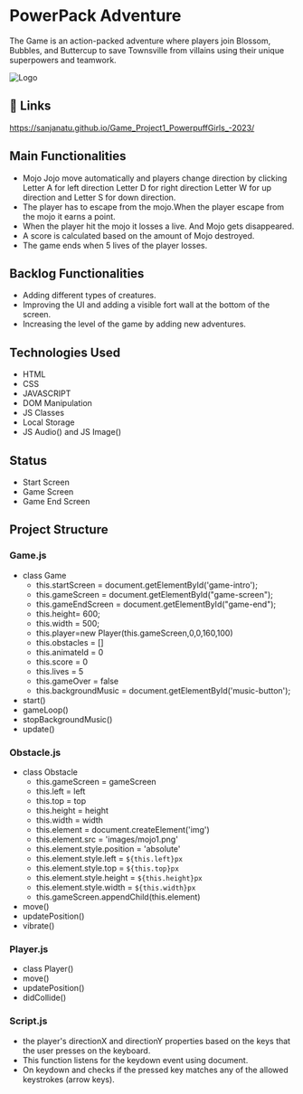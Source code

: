 # PowerPack Adventure

The Game is an action-packed adventure where players join Blossom, Bubbles, and Buttercup to save Townsville from villains using their unique superpowers and teamwork.


![Logo](https://bilder.fernsehserien.de/sendung/hr/v0537-w-321.png.jpg)


## 🔗 Links
https://sanjanatu.github.io/Game_Project1_PowerpuffGirls_-2023/

## Main Functionalities

- Mojo Jojo move automatically and players change direction by clicking Letter A for left direction Letter D for right direction Letter W for up direction and Letter S for down direction.
- The player has to escape from the mojo.When the player escape from the mojo it earns a point.
- When the player hit the mojo it losses a live. And Mojo gets disappeared.
- A score is calculated based on the amount of Mojo destroyed.
- The game ends when 5 lives of the player losses.

## Backlog Functionalities

- Adding different types of creatures.
- Improving the UI and adding a visible fort wall at the bottom of the screen.
- Increasing the level of the game by adding new adventures.

## Technologies Used

- HTML
- CSS
- JAVASCRIPT
- DOM Manipulation
- JS Classes
- Local Storage
- JS Audio() and JS Image()

## Status

- Start Screen
- Game Screen
- Game End Screen

## Project Structure

### Game.js
- class Game
  - this.startScreen = document.getElementById('game-intro');
  - this.gameScreen = document.getElementById("game-screen");
  - this.gameEndScreen = document.getElementById("game-end");
  - this.height= 600;
  - this.width = 500;
  - this.player=new Player(this.gameScreen,0,0,160,100)
  - this.obstacles = []
  - this.animateId = 0
  - this.score = 0
  - this.lives = 5
  - this.gameOver = false
  - this.backgroundMusic = document.getElementById('music-button');
- start()
- gameLoop()
- stopBackgroundMusic()
- update()

### Obstacle.js

- class Obstacle
   - this.gameScreen = gameScreen
   - this.left = left
   - this.top = top
   - this.height = height
   - this.width = width
   - this.element = document.createElement('img')
   - this.element.src = 'images/mojo1.png'
   - this.element.style.position = 'absolute'
   - this.element.style.left = `${this.left}px`
   - this.element.style.top = `${this.top}px`
   - this.element.style.height = `${this.height}px`
   - this.element.style.width = `${this.width}px`
   - this.gameScreen.appendChild(this.element)
- move()
- updatePosition()
- vibrate()

### Player.js

- class Player()
- move()
- updatePosition()
- didCollide()

### Script.js

- the player's directionX and directionY properties based on the keys that the user presses on the keyboard. 
- This function listens for the keydown event using document.
- On keydown and checks if the pressed key matches any of the allowed keystrokes (arrow keys).

